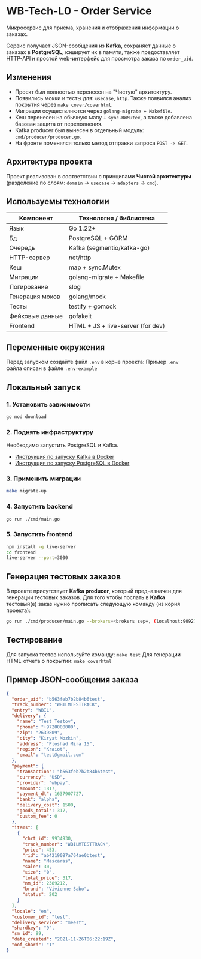 # WB-Tech-L0 - Order Service

Микросервис для приема, хранения и отображения информации о заказах.

Сервис получает JSON-сообщения из **Kafka**, сохраняет данные о заказах в **PostgreSQL**, кэширует их в памяти, также предоставляет HTTP-API и простой web-интерфейс для просмотра заказа по `order_uid`.

## Изменения

- Проект был полностью перенесен на "Чистую" архитектуру.
- Появились мокки и тесты для: `usecase`, `http`. Также появился анализ покрытия через `make cover/coverhtml`.
- Миграции осуществляются через `golang-migrate + Makefile`.
- Кеш перенесен на обычную мапу + `sync.RWMutex`, а также добавлена базовая защита от переполнения.
- Kafka producer был вынесен в отдельный модуль: `cmd/producer/producer.go`.
- На фронте поменялся только метод отправки запроса `POST -> GET`.

## Архитектура проекта

Проект реализован в соответствии с принципами **Чистой архитектуры**
(разделение по слоям: `domain` -> `usecase` -> `adapters` -> `cmd`).

## Используемы технологии

|Компонент|Технология / библиотека|
|---------|-----------------------|
|Язык     |Go 1.22+               |
|Бд       |PostgreSQL + GORM      |
|Очередь  |Kafka (segmentio/kafka-go)|
|HTTP-сервер|net/http             |
|Кеш      |map + sync.Mutex       |
|Миграции |golang-migrate + Makefile|
|Логирование|slog|
|Генерация моков|golang/mock      |
|Тесты    |testify + gomock       |
|Фейковые данные|gofakeit         |
|Frontend |HTML + JS + live-server (for dev)|

## Переменные окружения

Перед запуском создайте файл `.env` в корне проекта:
Пример `.env` файла описан в файле `.env-example`

## Локальный запуск

### 1. Установить зависимости

```bash
go mod download
```

### 2. Поднять инфраструктуру

Необходимо запустить PostgreSQL и Kafka.

- [Инструкция по запуску Kafka в Docker](https://purpleschool.ru/knowledge-base/article/kafka)
- [Инструкция по запуску PostgreSQL в Docker](https://habr.com/ru/articles/578744/)

### 3. Применить миграции

```bash
make migrate-up
```

### 4. Запустить backend

```bash
go run ./cmd/main.go
```

### 5. Запустить frontend

```bash
npm install -g live-server
cd frontend
live-server --port=3000
```

## Генерация тестовых заказов

В проекте присутствует **Kafka producer**, который предназначен для генерации тестовых заказов.
Для того чтобы послать в **Kafka** тестовый(е) заказ нужно прописать следующую команду (из корня проекта):

```bash
go run ./cmd/producer/main.go --brokers=<brokers sep=, (localhost:9092)> --topic=<topic name (orders)> --gen=<count generate order (2)>
```
 
## Тестирование

Для запуска тестов используйте команду: `make test`
Для генерации HTML-отчета о покрытии: `make coverhtml`

## Пример JSON-сообщения заказа

```json
{
  "order_uid": "b563feb7b2b84b6test",
  "track_number": "WBILMTESTTRACK",
  "entry": "WBIL",
  "delivery": {
    "name": "Test Testov",
    "phone": "+9720000000",
    "zip": "2639809",
    "city": "Kiryat Mozkin",
    "address": "Ploshad Mira 15",
    "region": "Kraiot",
    "email": "test@gmail.com"
  },
  "payment": {
    "transaction": "b563feb7b2b84b6test",
    "currency": "USD",
    "provider": "wbpay",
    "amount": 1817,
    "payment_dt": 1637907727,
    "bank": "alpha",
    "delivery_cost": 1500,
    "goods_total": 317,
    "custom_fee": 0
  },
  "items": [
    {
      "chrt_id": 9934930,
      "track_number": "WBILMTESTTRACK",
      "price": 453,
      "rid": "ab4219087a764ae0btest",
      "name": "Mascaras",
      "sale": 30,
      "size": "0",
      "total_price": 317,
      "nm_id": 2389212,
      "brand": "Vivienne Sabo",
      "status": 202
    }
  ],
  "locale": "en",
  "customer_id": "test",
  "delivery_service": "meest",
  "shardkey": "9",
  "sm_id": 99,
  "date_created": "2021-11-26T06:22:19Z",
  "oof_shard": "1"
}

```
